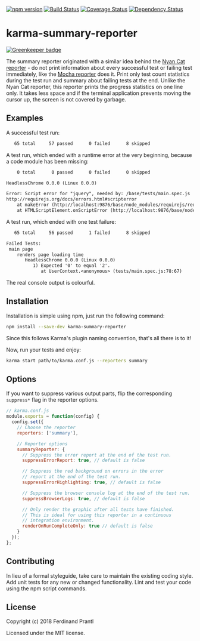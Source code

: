 [![npm version](https://badge.fury.io/js/karma-summary-reporter.svg)](http://badge.fury.io/js/karma-summary-reporter)
[![Build Status](https://travis-ci.org/dgarlitt/karma-summary-reporter.svg)](https://travis-ci.org/dgarlitt/karma-summary-reporter)
[![Coverage Status](https://coveralls.io/repos/dgarlitt/karma-summary-reporter/badge.svg?branch=master)](https://coveralls.io/r/dgarlitt/karma-summary-reporter?branch=master)
[![Dependency Status](https://david-dm.org/dgarlitt/karma-summary-reporter.svg)](https://david-dm.org/dgarlitt/karma-summary-reporter)

karma-summary-reporter
======================

[![Greenkeeper badge](https://badges.greenkeeper.io/prantlf/karma-brief-reporter.svg)](https://greenkeeper.io/)

The summary reporter originated with a similar idea behind the [Nyan Cat reporter] - do not print information about every successful test or failing test immediately, like the [Mocha reporter] does it. Print only test count statistics during the test run and summary about failing tests at the end. Unlike the Nyan Cat reporter, this reporter prints the progress statistics on one line only. It takes less space and if the terminal application prevents moving the cursor up, the screen is not covered by garbage.

Examples
--------

A successful test run:

```txt
   65 total     57 passed      0 failed      8 skipped
```

A test run, which ended with a runtime error at the very beginning, because a code module has been missing:

```txt
    0 total      0 passed      0 failed      0 skipped

HeadlessChrome 0.0.0 (Linux 0.0.0)

Error: Script error for "jquery", needed by: /base/tests/main.spec.js
http://requirejs.org/docs/errors.html#scripterror
    at makeError (http://localhost:9876/base/node_modules/requirejs/require.js?242a935a7049803efaaa891de70075a8d6432d9b:168:17)
    at HTMLScriptElement.onScriptError (http://localhost:9876/base/node_modules/requirejs/require.js?242a935a7049803efaaa891de70075a8d6432d9b:1738:36)
```

A test run, which ended with one test failure:

```txt
   65 total     56 passed      1 failed      8 skipped

Failed Tests:
 main page
    renders page loading time
       HeadlessChrome 0.0.0 (Linux 0.0.0)
          1) Expected '0' to equal '2'.
             at UserContext.<anonymous> (tests/main.spec.js:78:67)
```

The real console output is colourful.

Installation
------------

Installation is simple using npm, just run the following command:

```sh
npm install --save-dev karma-summary-reporter
```

Since this follows Karma's plugin naming convention, that's all there is to it!

Now, run your tests and enjoy:

```sh
karma start path/to/karma.conf.js --reporters summary
```

Options
-------

If you want to suppress various output parts, flip the corresponding `suppress*` flag in the reporter options.

```js
// karma.conf.js
module.exports = function(config) {
  config.set({
    // Choose the reporter
    reporters: ['summary'],

    // Reporter options
    summaryReporter: {
      // Suppress the error report at the end of the test run.
      suppressErrorReport: true, // default is false

      // Suppress the red background on errors in the error
      // report at the end of the test run.
      suppressErrorHighlighting: true, // default is false

      // Suppress the browser console log at the end of the test run.
      suppressBrowserLogs: true, // default is false

      // Only render the graphic after all tests have finished.
      // This is ideal for using this reporter in a continuous
      // integration environment.
      renderOnRunCompleteOnly: true // default is false
    }
  });
};
```

Contributing
------------

In lieu of a formal styleguide, take care to maintain the existing coding style.  Add unit tests for any new or changed functionality. Lint and test your code using the npm script commands.

License
-------

Copyright (c) 2018 Ferdinand Prantl

Licensed under the MIT license.

[Nyan Cat reporter]: https://github.com/prantlf/karma-nyan-reporter
[Mocha reporter]: https://github.com/litixsoft/karma-mocha-reporter

